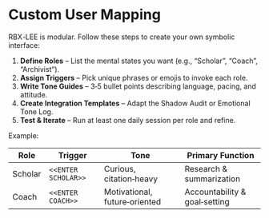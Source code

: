 # Custom User Mapping

RBX ‑LEE is modular. Follow these steps to create your own symbolic interface:

1. **Define Roles** – List the mental states you want (e.g., “Scholar”, “Coach”, “Archivist”).
2. **Assign Triggers** – Pick unique phrases or emojis to invoke each role.
3. **Write Tone Guides** – 3‑5 bullet points describing language, pacing, and attitude.
4. **Create Integration Templates** – Adapt the Shadow Audit or Emotional Tone Log.
5. **Test & Iterate** – Run at least one daily session per role and refine.

Example:

| Role | Trigger | Tone | Primary Function |
|------|---------|------|------------------|
| Scholar | `<<ENTER SCHOLAR>>` | Curious, citation‑heavy | Research & summarization |
| Coach | `<<ENTER COACH>>` | Motivational, future‑oriented | Accountability & goal‑setting |
